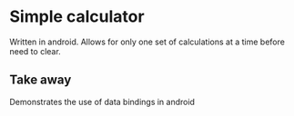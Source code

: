# Simple calculator 
Written in android.
Allows for only one set of calculations at a time before need to clear.

## Take away
Demonstrates the use of data bindings in android
